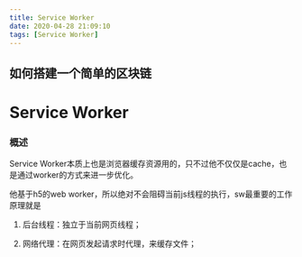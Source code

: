```yaml
---
title: Service Worker
date: 2020-04-28 21:09:10
tags: [Service Worker]
---
```


## 如何搭建一个简单的区块链

# Service Worker

### 概述

Service Worker本质上也是浏览器缓存资源用的，只不过他不仅仅是cache，也是通过worker的方式来进一步优化。

他基于h5的web worker，所以绝对不会阻碍当前js线程的执行，sw最重要的工作原理就是

1. 后台线程：独立于当前网页线程；

2. 网络代理：在网页发起请求时代理，来缓存文件；







